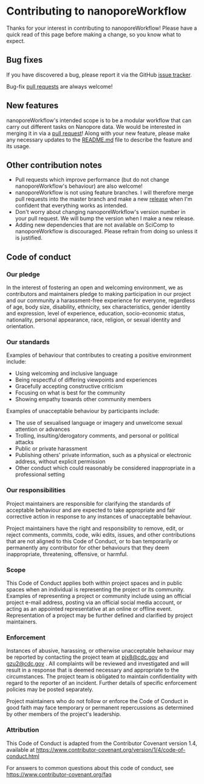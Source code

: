 # Contributing to nanoporeWorkflow

Thanks for your interest in contributing to nanoporeWorkflow! Please have a quick read of this page before making a change, so you know what to expect.



## Bug fixes

If you have discovered a bug, please report it via the GitHub [issue tracker](https://github.com/lskatz/nanoporeWorkflow/issues).

Bug-fix [pull requests](https://github.com/lskatz/nanoporeWorkflow/pulls) are always welcome! 



## New features

nanoporeWorkflow's intended scope is to be a modular workflow that can carry out different tasks on Nanopore data. We would be interested in merging it in via a [pull request](https://github.com/lskatz/nanoporeWorkflow/pulls)! Along with your new feature, please make any necessary updates to the [README.md](https://github.com/https://github.com/lskatz/nanoporeWorkflow/blob/master/README.md) file to describe the feature and its usage.



## Other contribution notes

* Pull requests which improve performance (but do not change nanoporeWorkflow's behaviour) are also welcome!
* nanoporeWorkflow is not using feature branches. I will therefore merge pull requests into the master branch and make a new [release](https://github.com/lskatz/nanoporeWorkflow/releases) when I'm confident that everything works as intended.
* Don't worry about changing nanoporeWorkflow's version number in your pull request. We will bump the version when I make a new release.
* Adding new dependencies that are not available on SciComp to nanoporeWorkflow is discouraged. Please refrain from doing so unless it is justified.



## Code of conduct

### Our pledge

In the interest of fostering an open and welcoming environment, we as contributors and maintainers pledge to making participation in our project and our community a harassment-free experience for everyone, regardless of age, body size, disability, ethnicity, sex characteristics, gender identity and expression, level of experience, education, socio-economic status, nationality, personal appearance, race, religion, or sexual identity and orientation.

### Our standards

Examples of behaviour that contributes to creating a positive environment include:

* Using welcoming and inclusive language
* Being respectful of differing viewpoints and experiences
* Gracefully accepting constructive criticism
* Focusing on what is best for the community
* Showing empathy towards other community members

Examples of unacceptable behaviour by participants include:

* The use of sexualised language or imagery and unwelcome sexual attention or advances
* Trolling, insulting/derogatory comments, and personal or political attacks
* Public or private harassment
* Publishing others' private information, such as a physical or electronic address, without explicit permission
* Other conduct which could reasonably be considered inappropriate in a professional setting

### Our responsibilities

Project maintainers are responsible for clarifying the standards of acceptable behaviour and are expected to take appropriate and fair corrective action in response to any instances of unacceptable behaviour.

Project maintainers have the right and responsibility to remove, edit, or reject comments, commits, code, wiki edits, issues, and other contributions that are not aligned to this Code of Conduct, or to ban temporarily or permanently any contributor for other behaviours that they deem inappropriate, threatening, offensive, or harmful.

### Scope

This Code of Conduct applies both within project spaces and in public spaces when an individual is representing the project or its community. Examples of representing a project or community include using an official project e-mail address, posting via an official social media account, or acting as an appointed representative at an online or offline event. Representation of a project may be further defined and clarified by project maintainers.

### Enforcement

Instances of abusive, harassing, or otherwise unacceptable behaviour may be reported by contacting the project team at pjx8@cdc.gov and gzu2@cdc.gov . All complaints will be reviewed and investigated and will result in a response that is deemed necessary and appropriate to the circumstances. The project team is obligated to maintain confidentiality with regard to the reporter of an incident. Further details of specific enforcement policies may be posted separately.

Project maintainers who do not follow or enforce the Code of Conduct in good faith may face temporary or permanent repercussions as determined by other members of the project's leadership.

### Attribution

This Code of Conduct is adapted from the Contributor Covenant version 1.4, available at https://www.contributor-covenant.org/version/1/4/code-of-conduct.html

For answers to common questions about this code of conduct, see https://www.contributor-covenant.org/faq

